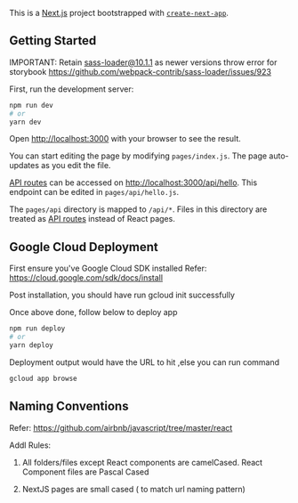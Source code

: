 This is a [Next.js](https://nextjs.org/) project bootstrapped with [`create-next-app`](https://github.com/vercel/next.js/tree/canary/packages/create-next-app).

## Getting Started

IMPORTANT: Retain sass-loader@10.1.1 as newer versions throw error for storybook
https://github.com/webpack-contrib/sass-loader/issues/923

First, run the development server:

```bash
npm run dev
# or
yarn dev
```

Open [http://localhost:3000](http://localhost:3000) with your browser to see the result.

You can start editing the page by modifying `pages/index.js`. The page auto-updates as you edit the file.

[API routes](https://nextjs.org/docs/api-routes/introduction) can be accessed on [http://localhost:3000/api/hello](http://localhost:3000/api/hello). This endpoint can be edited in `pages/api/hello.js`.

The `pages/api` directory is mapped to `/api/*`. Files in this directory are treated as [API routes](https://nextjs.org/docs/api-routes/introduction) instead of React pages.

## Google Cloud Deployment

First ensure you've Google Cloud SDK installed
Refer: https://cloud.google.com/sdk/docs/install

Post installation, you should have run gcloud init successfully

Once above done, follow below to deploy app

```bash
npm run deploy
# or
yarn deploy
```

Deployment output would have the URL to hit ,else you can run command

```bash
gcloud app browse
```

## Naming Conventions

Refer: https://github.com/airbnb/javascript/tree/master/react

Addl Rules:

1. All folders/files except React components are camelCased. React Component files are Pascal Cased

2. NextJS pages are small cased ( to match url naming pattern)
